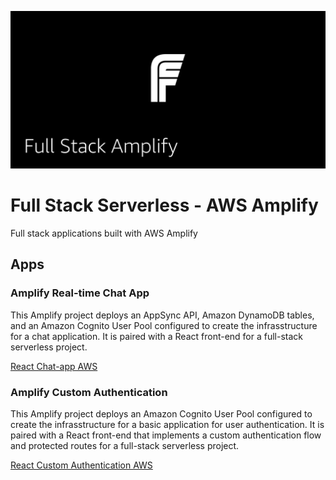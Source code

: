 ![Full Stack Amplify](header.jpg)

# Full Stack Serverless - AWS Amplify

Full stack applications built with AWS Amplify

## Apps

### Amplify Real-time Chat App

This Amplify project deploys an AppSync API, Amazon DynamoDB tables, and an Amazon Cognito User Pool configured to create the infrasstructure for a chat application. It is paired with a React front-end for a full-stack serverless project.

[React Chat-app AWS](https://github.com/full-stack-serverless/react-chat-app-aws)

### Amplify Custom Authentication

This Amplify project deploys an Amazon Cognito User Pool configured to create the infrasstructure for a basic application for user authentication. It is paired with a React front-end that implements a custom authentication flow and protected routes for a full-stack serverless project.

[React Custom Authentication AWS](https://github.com/full-stack-serverless/react-custom-authentication-aws)

